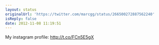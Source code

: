 ```yaml
---
layout: status
originalUrl: 'https://twitter.com/marcgg/status/266500272887562240'
isReply: false
date: 2012-11-08 11:19:51
---
```


My instagram profile: http://t.co/FCn5E5gX
